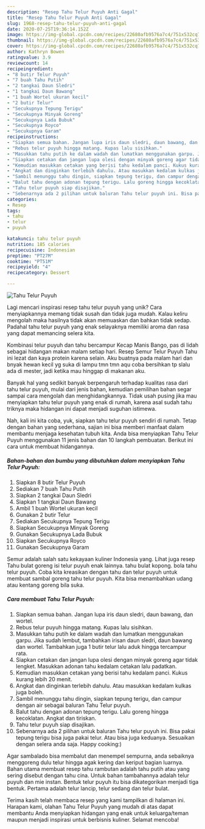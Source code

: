 ```yaml
---
description: "Resep Tahu Telur Puyuh Anti Gagal"
title: "Resep Tahu Telur Puyuh Anti Gagal"
slug: 1968-resep-tahu-telur-puyuh-anti-gagal
date: 2020-07-25T19:36:14.152Z
image: https://img-global.cpcdn.com/recipes/22680afb9576a7c4/751x532cq70/tahu-telur-puyuh-foto-resep-utama.jpg
thumbnail: https://img-global.cpcdn.com/recipes/22680afb9576a7c4/751x532cq70/tahu-telur-puyuh-foto-resep-utama.jpg
cover: https://img-global.cpcdn.com/recipes/22680afb9576a7c4/751x532cq70/tahu-telur-puyuh-foto-resep-utama.jpg
author: Kathryn Bowen
ratingvalue: 3.9
reviewcount: 14
recipeingredient:
- "8 butir Telur Puyuh"
- "7 buah Tahu Putih"
- "2 tangkai Daun Sledri"
- "1 tangkai Daun Bawang"
- "1 buah Wortel ukuran kecil"
- "2 butir Telur"
- "Secukupnya Tepung Terigu"
- "Secukupnya Minyak Goreng"
- "Secukupnya Lada Bubuk"
- "Secukupnya Royco"
- "Secukupnya Garam"
recipeinstructions:
- "Siapkan semua bahan. Jangan lupa iris daun sledri, daun bawang, dan wortel."
- "Rebus telur puyuh hingga matang. Kupas lalu sisihkan."
- "Masukkan tahu putih ke dalam wadah dan lumatkan menggunakan garpu. Jika sudah lembut, tambahkan irisan daun sledri, daun bawang dan wortel. Tambahkan juga 1 butir telur lalu aduk hingga tercampur rata."
- "Siapkan cetakan dan jangan lupa olesi dengan minyak goreng agar tidak lengket. Masukkan adonan tahu kedalam cetakan lalu padatkan."
- "Kemudian masukkan cetakan yang berisi tahu kedalam panci. Kukus kurang lebih 20 menit."
- "Angkat dan dinginkan terlebih dahulu. Atau masukkan kedalam kulkas juga boleh."
- "Sambil menunggu tahu dingin, siapkan tepung terigu, dan campur dengan air sebagai baluran Tahu Telur puyuh."
- "Balut tahu dengan adonan tepung terigu. Lalu goreng hingga kecoklatan. Angkat dan tiriskan."
- "Tahu telur puyuh siap disajikan."
- "Sebenarnya ada 2 pilihan untuk baluran Tahu telur puyuh ini. Bisa pakai tepung terigu bisa juga pakai telur. Atau bisa juga keduanya. Sesuaikan dengan selera anda saja. Happy cooking:)"
categories:
- Resep
tags:
- tahu
- telur
- puyuh

katakunci: tahu telur puyuh 
nutrition: 185 calories
recipecuisine: Indonesian
preptime: "PT27M"
cooktime: "PT51M"
recipeyield: "4"
recipecategory: Dessert

---
```



![Tahu Telur Puyuh](https://img-global.cpcdn.com/recipes/22680afb9576a7c4/751x532cq70/tahu-telur-puyuh-foto-resep-utama.jpg)

Lagi mencari inspirasi resep tahu telur puyuh yang unik? Cara menyiapkannya memang tidak susah dan tidak juga mudah. Kalau keliru mengolah maka hasilnya tidak akan memuaskan dan bahkan tidak sedap. Padahal tahu telur puyuh yang enak selayaknya memiliki aroma dan rasa yang dapat memancing selera kita.

Kombinasi telur puyuh dan tahu bercampur Kecap Manis Bango, pas di lidah sebagai hidangan makan malam setiap hari. Resep Semur Telur Puyuh Tahu ini lezat dan kaya protein karena selain. Aku buatnya pada malam hari dan bnyak hewan kecil yg suka di lampu tmn tmn aqu coba bersihkan tp slalu ada di mester, jadi ketika mau hinggap di makanan aku.

Banyak hal yang sedikit banyak berpengaruh terhadap kualitas rasa dari tahu telur puyuh, mulai dari jenis bahan, kemudian pemilihan bahan segar sampai cara mengolah dan menghidangkannya. Tidak usah pusing jika mau menyiapkan tahu telur puyuh yang enak di rumah, karena asal sudah tahu triknya maka hidangan ini dapat menjadi suguhan istimewa.


Nah, kali ini kita coba, yuk, siapkan tahu telur puyuh sendiri di rumah. Tetap dengan bahan yang sederhana, sajian ini bisa memberi manfaat dalam membantu menjaga kesehatan tubuh kita. Anda bisa menyiapkan Tahu Telur Puyuh menggunakan 11 jenis bahan dan 10 langkah pembuatan. Berikut ini cara untuk membuat hidangannya.

<!--inarticleads1-->

##### Bahan-bahan dan bumbu yang dibutuhkan dalam menyiapkan Tahu Telur Puyuh:

1. Siapkan 8 butir Telur Puyuh
1. Sediakan 7 buah Tahu Putih
1. Siapkan 2 tangkai Daun Sledri
1. Siapkan 1 tangkai Daun Bawang
1. Ambil 1 buah Wortel ukuran kecil
1. Gunakan 2 butir Telur
1. Sediakan Secukupnya Tepung Terigu
1. Siapkan Secukupnya Minyak Goreng
1. Gunakan Secukupnya Lada Bubuk
1. Siapkan Secukupnya Royco
1. Gunakan Secukupnya Garam


Semur adalah salah satu kekayaan kuliner Indonesia yang. Lihat juga resep Tahu bulat goreng isi telur puyuh enak lainnya. tahu bulat kopong. bola tahu telur puyuh. Coba kita kreasikan dengan tahu dan telur puyuh untuk membuat sambal goreng tahu telur puyuh. Kita bisa menambahkan udang atau kentang goreng bila suka. 

<!--inarticleads2-->

##### Cara membuat Tahu Telur Puyuh:

1. Siapkan semua bahan. Jangan lupa iris daun sledri, daun bawang, dan wortel.
1. Rebus telur puyuh hingga matang. Kupas lalu sisihkan.
1. Masukkan tahu putih ke dalam wadah dan lumatkan menggunakan garpu. Jika sudah lembut, tambahkan irisan daun sledri, daun bawang dan wortel. Tambahkan juga 1 butir telur lalu aduk hingga tercampur rata.
1. Siapkan cetakan dan jangan lupa olesi dengan minyak goreng agar tidak lengket. Masukkan adonan tahu kedalam cetakan lalu padatkan.
1. Kemudian masukkan cetakan yang berisi tahu kedalam panci. Kukus kurang lebih 20 menit.
1. Angkat dan dinginkan terlebih dahulu. Atau masukkan kedalam kulkas juga boleh.
1. Sambil menunggu tahu dingin, siapkan tepung terigu, dan campur dengan air sebagai baluran Tahu Telur puyuh.
1. Balut tahu dengan adonan tepung terigu. Lalu goreng hingga kecoklatan. Angkat dan tiriskan.
1. Tahu telur puyuh siap disajikan.
1. Sebenarnya ada 2 pilihan untuk baluran Tahu telur puyuh ini. Bisa pakai tepung terigu bisa juga pakai telur. Atau bisa juga keduanya. Sesuaikan dengan selera anda saja. Happy cooking:)


Agar sambalado bisa membalut dan menempel sempurna, anda sebaiknya menggoreng dulu telur hingga agak kering dan keriput bagian luarnya. Bahan utama membuat resep tahu rambutan adalah tahu putih atau yang sering disebut dengan tahu cina. Untuk bahan tambahannya adalah telur puyuh dan mie instan. Bentuk telur puyuh itu bisa dikategorikan menjadi tiga bentuk. Pertama adalah telur lancip, telur sedang dan telur bulat. 

Terima kasih telah membaca resep yang kami tampilkan di halaman ini. Harapan kami, olahan Tahu Telur Puyuh yang mudah di atas dapat membantu Anda menyiapkan hidangan yang enak untuk keluarga/teman maupun menjadi inspirasi untuk berbisnis kuliner. Selamat mencoba!
